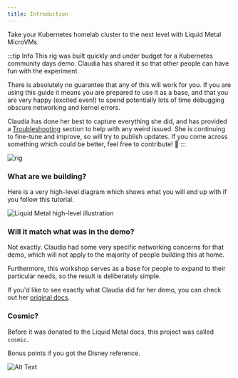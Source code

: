 ```yaml
---
title: Introduction
---
```


Take your Kubernetes homelab cluster to the next level with Liquid Metal MicroVMs.

:::tip Info
This rig was built quickly and under budget for a Kubernetes community days
demo. Claudia has shared it so that other people can have fun with the experiment.

There is absolutely no guarantee that any of this will work for you. If you are
using this guide it means you are prepared to use it as a base, and that you are
very happy (excited even!) to spend potentially lots of time debugging obscure
networking and kernel errors.

Claudia has done her best to capture everything she did, and has provided a [Troubleshooting](/docs/tutorial-rpi/troubleshooting/flintlock)
section to help with any weird issued. She is continuing to fine-tune and improve,
so will try to publish updates.
If you come across something which could be better, feel
free to contribute! :purple_heart:
:::

![rig](/img/rig1.jpg)

### What are we building?

Here is a very high-level diagram which shows what you will end up with if you
follow this tutorial.

![Liquid Metal high-level illustration](/img/high-level.jpg)

### Will it match what was in the demo?

Not exactly. Claudia had some very specific networking concerns for that demo,
which will not apply to the majority of people building this at home.

Furthermore, this workshop serves as a base for people to expand to their particular
needs, so the result is deliberately simple.

If you'd like to see exactly what Claudia did for her demo, you can check out her
[original docs][cosmic-docs].

### Cosmic?

Before it was donated to the Liquid Metal docs, this project was called `cosmic`.

Bonus points if you got the Disney reference.

![Alt Text](https://media.tenor.com/C7BweO_X39sAAAAd/aladdin-animated.gif)

[cosmic-docs]: https://warehouse-13.github.io/cosmic/docs/intro/
